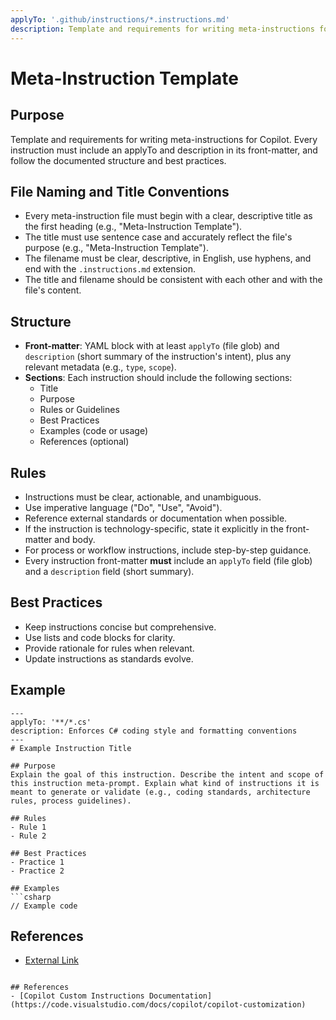 ```yaml
---
applyTo: '.github/instructions/*.instructions.md'
description: Template and requirements for writing meta-instructions for Copilot. Every instruction must include an applyTo and description in its front-matter, and follow the documented structure and best practices.
---
```


# Meta-Instruction Template

## Purpose
Template and requirements for writing meta-instructions for Copilot. Every instruction must include an applyTo and description in its front-matter, and follow the documented structure and best practices.

## File Naming and Title Conventions
- Every meta-instruction file must begin with a clear, descriptive title as the first heading (e.g., "Meta-Instruction Template").
- The title must use sentence case and accurately reflect the file's purpose (e.g., "Meta-Instruction Template").
- The filename must be clear, descriptive, in English, use hyphens, and end with the `.instructions.md` extension.
- The title and filename should be consistent with each other and with the file's content.

## Structure
- **Front-matter**: YAML block with at least `applyTo` (file glob) and `description` (short summary of the instruction's intent), plus any relevant metadata (e.g., `type`, `scope`).
- **Sections**: Each instruction should include the following sections:
  - Title
  - Purpose
  - Rules or Guidelines
  - Best Practices
  - Examples (code or usage)
  - References (optional)

## Rules
- Instructions must be clear, actionable, and unambiguous.
- Use imperative language ("Do", "Use", "Avoid").
- Reference external standards or documentation when possible.
- If the instruction is technology-specific, state it explicitly in the front-matter and body.
- For process or workflow instructions, include step-by-step guidance.
- Every instruction front-matter **must** include an `applyTo` field (file glob) and a `description` field (short summary).

## Best Practices
- Keep instructions concise but comprehensive.
- Use lists and code blocks for clarity.
- Provide rationale for rules when relevant.
- Update instructions as standards evolve.

## Example
```instructions
---
applyTo: '**/*.cs'
description: Enforces C# coding style and formatting conventions
---
# Example Instruction Title

## Purpose
Explain the goal of this instruction. Describe the intent and scope of this instruction meta-prompt. Explain what kind of instructions it is meant to generate or validate (e.g., coding standards, architecture rules, process guidelines).

## Rules
- Rule 1
- Rule 2

## Best Practices
- Practice 1
- Practice 2

## Examples
```csharp
// Example code
```

## References
- [External Link](https://example.com)
```

## References
- [Copilot Custom Instructions Documentation](https://code.visualstudio.com/docs/copilot/copilot-customization)
